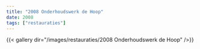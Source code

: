 ```yaml
---
title: "2008 Onderhoudswerk de Hoop"
date: 2008
tags: ["restauraties"]
---
```


{{< gallery dir="/images/restauraties/2008 Onderhoudswerk de Hoop" />}}
